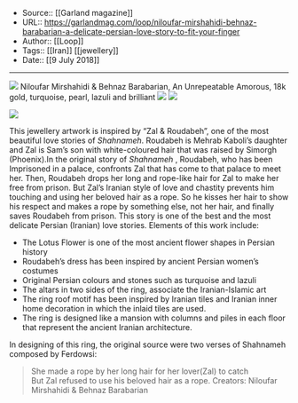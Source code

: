 ﻿
  * Source:: [[Garland magazine]]
  * URL:: https://garlandmag.com/loop/niloufar-mirshahidi-behnaz-barabarian-a-delicate-persian-love-story-to-fit-your-finger
  * Author:: [[Loop]]
  * Tags:: [[Iran]] [[jewellery]]
  * Date:: [[9 July 2018]]


* * *
[![](https://garlandmag.com/wp-content/uploads/2018/07/WhatsApp-Image-2018-06-26-at-10.37.41-AM1.jpg)](https://garlandmag.com/wp-content/uploads/2018/07/WhatsApp-Image-2018-06-26-at-10.37.41-AM1.jpg)
     Niloufar Mirshahidi & Behnaz Barabarian, An Unrepeatable Amorous, 18k gold, turquoise, pearl, lazuli and brilliant
[![](https://garlandmag.com/wp-content/uploads/2018/07/Shahnameh-project2-1024x522.jpg)](https://garlandmag.com/wp-content/uploads/2018/07/Shahnameh-project2.jpg)
[![](https://garlandmag.com/wp-content/uploads/2018/07/finishing-process-1024x752.jpg)](https://garlandmag.com/wp-content/uploads/2018/07/finishing-process.jpg)
  

[![](https://garlandmag.com/wp-content/uploads/2018/07/a4.jpg)](https://garlandmag.com/wp-content/uploads/2018/07/a4.jpg)
  

This jewellery artwork is inspired by “Zal & Roudabeh”, one of the most beautiful love stories of _Shahnameh_. 
Roudabeh is Mehrab Kaboli’s daughter and Zal is Sam’s son with white-coloured hair that was raised by Simorgh (Phoenix).In the original story of _Shahnameh_ , Roudabeh, who has been Imprisoned in a palace, confronts Zal that has come to that palace to meet her. Then, Roudabeh drops her long and rope-like hair for Zal to make her free from prison. But Zal’s Iranian style of love and chastity prevents him touching and using her beloved hair as a rope. So he kisses her hair to show his respect and makes a rope by something else, not her hair, and finally saves Roudabeh from prison.
This story is one of the best and the most delicate Persian (Iranian) love stories.
Elements of this work include:
  * The Lotus Flower is one of the most ancient flower shapes in Persian history
  * Roudabeh’s dress has been inspired by ancient Persian women’s costumes
  * Original Persian colours and stones such as turquoise and lazuli
  * The altars in two sides of the ring, associate the Iranian-Islamic art
  * The ring roof motif has been inspired by Iranian tiles and Iranian inner home decoration in which the inlaid tiles are used.
  * The ring is designed like a mansion with columns and piles in each floor that represent the ancient Iranian architecture. 


In designing of this ring, the original source were two verses of Shahnameh composed by Ferdowsi:
> She made a rope by her long hair for her lover(Zal) to catch  
>  But Zal refused to use his beloved hair as a rope.
Creators: Niloufar Mirshahidi & Behnaz Barabarian
